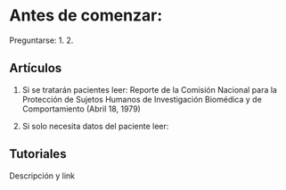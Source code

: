 # Antes de comenzar:

Preguntarse:
1. 
2. 

## Artículos
1. Si se tratarán pacientes leer:
Reporte de la Comisión Nacional para la Protección de Sujetos Humanos de Investigación Biomédica y de Comportamiento (Abril 18, 1979)

2. Si solo necesita datos del paciente leer:

## Tutoriales

Descripción y link


	


